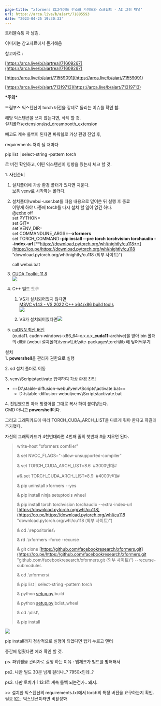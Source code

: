```yaml
---
page-title: "xformers 업그레이드 간소화 가이드와 스크립트 - AI 그림 채널"
url: https://arca.live/b/aiart/71885593
date: "2023-04-25 19:30:33"
---
```

트러블슈팅 차 남김.

이미지는 참고자료에서 돋거해옴

참고자료 :

[https://arca.live/b/aiartreal/71609267](https://arca.live/b/aiartreal/71609267)

[https://arca.live/b/aiart/71559091](https://arca.live/b/aiart/71559091)

[https://arca.live/b/aiart/71319713](https://arca.live/b/aiart/71319713)

**\*주의\***

드림부스 익스텐션이 torch 버전을 강제로 돌리는 이슈를 확인 함.

해당 익스텐션을 쓰지 않는다면, 삭제 할 것.  
설치폴더\\extensions\\sd\_dreambooth\_extension

빼고도 계속 롤백이 된다면 파워쉘로 가상 환경 진입 후,

requirements 처리 될 때마다

pip list | select-string -pattern torch

로 버전 확인하고, 어떤 익스텐션이 영향을 줬는지 체크 할 것.

1\. 사전준비

1.  설치폴더에 가상 환경 폴더가 있다면 지운다.  
    보통 venv로 시작하는 폴더다.
2.  설치폴더\\webui-user.bat를 다음 내용으로 덮어쓴 뒤 실행 후 종료  
    이렇게 하야 나중에 torch를 다시 설치 할 일이 없긴 하다.  
    [@echo](https://arca.live/u/@echo) off  
    set PYTHON=  
    set GIT=  
    set VENV\_DIR=  
    set COMMANDLINE\_ARGS=**\--xformers**  
    set TORCH\_COMMAND=**pip install --pre torch torchvision torchaudio --index-url** [**https://download.pytorch.org/whl/nightly/cu118**](https://oo.pe/https://download.pytorch.org/whl/nightly/cu118 "download.pytorch.org/whl/nightly/cu118 (외부 사이트)")
    
    call webui.bat
    

4.  [CUDA Toolkit 11.8](https://oo.pe/https://developer.nvidia.com/cuda-11-8-0-download-archive "developer.nvidia.com/cuda-11-8-0-download-archive (외부 사이트)")  
    [![](https://ac-p1.namu.la/20230315sac/c2e23ca6f3fc29aff0846371855f6619ebad35da9895186cfe9e7f6abb32180e.png?expires=1682420913&key=kIS3FYtAn6vBAj2ZbWRk9Q)](https://ac-p1.namu.la/20230315sac/c2e23ca6f3fc29aff0846371855f6619ebad35da9895186cfe9e7f6abb32180e.png?expires=1682420913&key=kIS3FYtAn6vBAj2ZbWRk9Q&type=orig)
5.  C++ 빌드 도구
    1.  VS가 설치되어있지 않다면  
        [MSVC v143 - VS 2022 C++ x64/x86 build tools](https://oo.pe/https://visualstudio.microsoft.com/ko/vs/ "visualstudio.microsoft.com/ko/vs/ (외부 사이트)")  
        [![](https://ac-p1.namu.la/20230315sac/33d21c2600411e0653c09c41b6fa78be62f826d3af86c19a38bca0952f6e2880.png?expires=1682420913&key=jPQ963bmKCWCfVtVRTmqqg)](https://ac-p1.namu.la/20230315sac/33d21c2600411e0653c09c41b6fa78be62f826d3af86c19a38bca0952f6e2880.png?expires=1682420913&key=jPQ963bmKCWCfVtVRTmqqg&type=orig)  
        
    2.  VS가 설치되어있다면[![](https://ac-p1.namu.la/20230315sac/eb9ba306adce072cca5f922b7d38147d62227486a4a7c461bfcd3d14e9ee542e.png?expires=1682420913&key=IzkFolmxCEQBB6dOXMSK5g)](https://ac-p1.namu.la/20230315sac/eb9ba306adce072cca5f922b7d38147d62227486a4a7c461bfcd3d14e9ee542e.png?expires=1682420913&key=IzkFolmxCEQBB6dOXMSK5g&type=orig)
6.  [cuDNN 최신 버전](https://oo.pe/https://developer.nvidia.com/rdp/cudnn-download "developer.nvidia.com/rdp/cudnn-download (외부 사이트)")  
    (cuda11. cudnn-windows-x86\_64-x.x.x.x\_**cuda11**\-archive)을 받아 bin 폴더의 dll을 (webui 설치폴더)\\venv\\Lib\\site-packages\\torch\\lib 에 덮어씌우기

설치  
1\. **powershell**을 관리자 권한으로 실행

2\. sd 설치 폴더로 이동

3\. venv\\Scripts\\activate 입력하여 가상 환경 진입
- ==D:\stable-diffusion-webui\venv\Scripts\activate.bat==
	- D:\stable-diffusion-webui\venv\Scripts\activate.bat

4\. 진입했으면 아래 명령어를 그대로 복사 하여 붙여넣는다.  
CMD 아니고 **powershell**이다.

그리고 그래픽카드에 따라 TORCH\_CUDA\_ARCH\_LIST을 다르게 줘야 한다고 하길래 추가했다.

자신의 그래픽카드가 4천번대라면 4번째 줄의 첫번째 #을 지우면 된다.

> write-host "xformers comfiler"
> 
> & set NVCC\_FLAGS="-allow-unsupported-compiler"
> 
> & set TORCH\_CUDA\_ARCH\_LIST=8.6  #3000번대#
> 
> #& set TORCH\_CUDA\_ARCH\_LIST=8.9  #4000번대#
> 
> & pip uninstall xformers --yes
> 
> & pip install ninja setuptools wheel
> 
> & pip install torch torchvision torchaudio --extra-index-url [https://download.pytorch.org/whl/cu118](https://oo.pe/https://download.pytorch.org/whl/cu118 "download.pytorch.org/whl/cu118 (외부 사이트)")
> 
> & cd .\\repositories\\
> 
> & rd .\\xformers -force -recurse
> 
> & git clone [https://github.com/facebookresearch/xformers.git](https://oo.pe/https://github.com/facebookresearch/xformers.git "github.com/facebookresearch/xformers.git (외부 사이트)") --recurse-submodules
> 
> & cd .\\xformers\\
> 
> & pip list | select-string -pattern torch
> 
> & python [setup.py](https://oo.pe/http://setup.py "setup.py/ (외부 사이트)") build
> 
> & python [setup.py](https://oo.pe/http://setup.py "setup.py/ (외부 사이트)") bdist\_wheel
> 
> & cd .\\dist\\
> 
> & pip install

[![](https://ac-p1.namu.la/20230315sac/91496536e5612f0506bd61d5643e790f137d4af21eb00e345d8c88fadf2b29ec.png?expires=1682420913&key=1hFO3jgmlo-7qwSDIfNMOQ)](https://ac-p1.namu.la/20230315sac/91496536e5612f0506bd61d5643e790f137d4af21eb00e345d8c88fadf2b29ec.png?expires=1682420913&key=1hFO3jgmlo-7qwSDIfNMOQ&type=orig)

pip install까지 정상적으로 실행이 되었다면 탭키 누르고 엔터

중간에 멈췄다면 에러 확인 할 것.

ps. 파워쉘을 관리자로 실행 하는 이유 : 앱체크가 빌드를 방해해서

ps2. 나만 빌드 30분 넘게 걸리나..? 7950x인데..?

ps3. 나만 토치가 1.13.1로 계속 롤백 되는건가.. 왜지..

\>> 설치한 익스텐션의 requirements.txt에서 torch의 특정 버전을 요구하는지 확인. 필요 없는 익스텐션이라면 비활성화